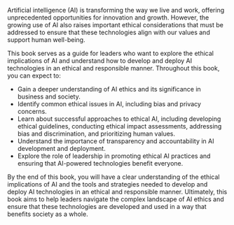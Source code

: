 
Artificial intelligence (AI) is transforming the way we live and work, offering unprecedented opportunities for innovation and growth. However, the growing use of AI also raises important ethical considerations that must be addressed to ensure that these technologies align with our values and support human well-being.

This book serves as a guide for leaders who want to explore the ethical implications of AI and understand how to develop and deploy AI technologies in an ethical and responsible manner. Throughout this book, you can expect to:

* Gain a deeper understanding of AI ethics and its significance in business and society.
* Identify common ethical issues in AI, including bias and privacy concerns.
* Learn about successful approaches to ethical AI, including developing ethical guidelines, conducting ethical impact assessments, addressing bias and discrimination, and prioritizing human values.
* Understand the importance of transparency and accountability in AI development and deployment.
* Explore the role of leadership in promoting ethical AI practices and ensuring that AI-powered technologies benefit everyone.

By the end of this book, you will have a clear understanding of the ethical implications of AI and the tools and strategies needed to develop and deploy AI technologies in an ethical and responsible manner. Ultimately, this book aims to help leaders navigate the complex landscape of AI ethics and ensure that these technologies are developed and used in a way that benefits society as a whole.
